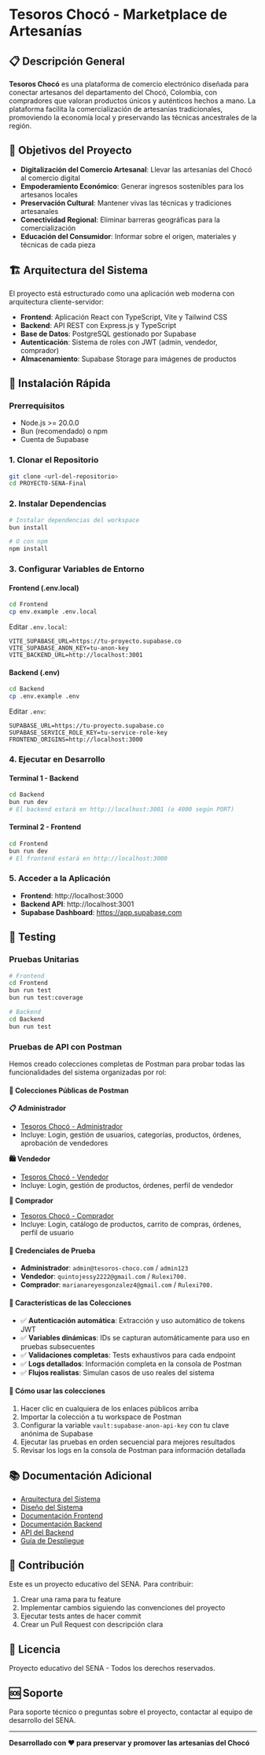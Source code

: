 # Tesoros Chocó - Marketplace de Artesanías

## 📋 Descripción General

**Tesoros Chocó** es una plataforma de comercio electrónico diseñada para conectar artesanos del departamento del Chocó, Colombia, con compradores que valoran productos únicos y auténticos hechos a mano. La plataforma facilita la comercialización de artesanías tradicionales, promoviendo la economía local y preservando las técnicas ancestrales de la región.

## 🎯 Objetivos del Proyecto

- **Digitalización del Comercio Artesanal**: Llevar las artesanías del Chocó al comercio digital
- **Empoderamiento Económico**: Generar ingresos sostenibles para los artesanos locales
- **Preservación Cultural**: Mantener vivas las técnicas y tradiciones artesanales
- **Conectividad Regional**: Eliminar barreras geográficas para la comercialización
- **Educación del Consumidor**: Informar sobre el origen, materiales y técnicas de cada pieza

## 🏗️ Arquitectura del Sistema

El proyecto está estructurado como una aplicación web moderna con arquitectura cliente-servidor:

- **Frontend**: Aplicación React con TypeScript, Vite y Tailwind CSS
- **Backend**: API REST con Express.js y TypeScript
- **Base de Datos**: PostgreSQL gestionado por Supabase
- **Autenticación**: Sistema de roles con JWT (admin, vendedor, comprador)
- **Almacenamiento**: Supabase Storage para imágenes de productos

## 🚀 Instalación Rápida

### Prerrequisitos

- Node.js >= 20.0.0
- Bun (recomendado) o npm
- Cuenta de Supabase

### 1. Clonar el Repositorio

```bash
git clone <url-del-repositorio>
cd PROYECTO-SENA-Final
```

### 2. Instalar Dependencias

```bash
# Instalar dependencias del workspace
bun install

# O con npm
npm install
```

### 3. Configurar Variables de Entorno

#### Frontend (.env.local)
```bash
cd Frontend
cp env.example .env.local
```

Editar `.env.local`:
```env
VITE_SUPABASE_URL=https://tu-proyecto.supabase.co
VITE_SUPABASE_ANON_KEY=tu-anon-key
VITE_BACKEND_URL=http://localhost:3001
```

#### Backend (.env)
```bash
cd Backend
cp .env.example .env
```

Editar `.env`:
```env
SUPABASE_URL=https://tu-proyecto.supabase.co
SUPABASE_SERVICE_ROLE_KEY=tu-service-role-key
FRONTEND_ORIGINS=http://localhost:3000
```

### 4. Ejecutar en Desarrollo

#### Terminal 1 - Backend
```bash
cd Backend
bun run dev
# El backend estará en http://localhost:3001 (o 4000 según PORT)
```

#### Terminal 2 - Frontend
```bash
cd Frontend
bun run dev
# El frontend estará en http://localhost:3000
```

### 5. Acceder a la Aplicación

- **Frontend**: http://localhost:3000
- **Backend API**: http://localhost:3001
- **Supabase Dashboard**: https://app.supabase.com

## 🧪 Testing

### Pruebas Unitarias

```bash
# Frontend
cd Frontend
bun run test
bun run test:coverage

# Backend
cd Backend
bun run test
```

### Pruebas de API con Postman

Hemos creado colecciones completas de Postman para probar todas las funcionalidades del sistema organizadas por rol:

#### 🔗 Colecciones Públicas de Postman

**📋 Administrador**
- [Tesoros Chocó - Administrador](https://www.postman.com/bold-zodiac-382577/workspace/tesoros-choco/collection/13226867-e1af0bd7-a37c-4674-9089-be540313cdf1?action=share&source=copy-link&creator=13226867)
- Incluye: Login, gestión de usuarios, categorías, productos, órdenes, aprobación de vendedores

**🛍️ Vendedor**
- [Tesoros Chocó - Vendedor](https://www.postman.com/bold-zodiac-382577/workspace/tesoros-choco/collection/13226867-b84cdda9-e50f-4590-89ee-4e8febd921a8?action=share&source=copy-link&creator=13226867)
- Incluye: Login, gestión de productos, órdenes, perfil de vendedor

**🛒 Comprador**
- [Tesoros Chocó - Comprador](https://www.postman.com/bold-zodiac-382577/workspace/tesoros-choco/collection/13226867-1355fb2b-b951-4c75-8d65-53222eb089ec?action=share&source=copy-link&creator=13226867)
- Incluye: Login, catálogo de productos, carrito de compras, órdenes, perfil de usuario

#### 🔑 Credenciales de Prueba

- **Administrador**: `admin@tesoros-choco.com` / `admin123`
- **Vendedor**: `quintojessy2222@gmail.com` / `Rulexi700.`
- **Comprador**: `marianareyesgonzalez4@gmail.com` / `Rulexi700.`

#### 📝 Características de las Colecciones

- ✅ **Autenticación automática**: Extracción y uso automático de tokens JWT
- ✅ **Variables dinámicas**: IDs se capturan automáticamente para uso en pruebas subsecuentes
- ✅ **Validaciones completas**: Tests exhaustivos para cada endpoint
- ✅ **Logs detallados**: Información completa en la consola de Postman
- ✅ **Flujos realistas**: Simulan casos de uso reales del sistema

#### 🚀 Cómo usar las colecciones

1. Hacer clic en cualquiera de los enlaces públicos arriba
2. Importar la colección a tu workspace de Postman
3. Configurar la variable `vault:supabase-anon-api-key` con tu clave anónima de Supabase
4. Ejecutar las pruebas en orden secuencial para mejores resultados
5. Revisar los logs en la consola de Postman para información detallada

## 📚 Documentación Adicional

- [Arquitectura del Sistema](Docs/ARQUITECTURA.md)
- [Diseño del Sistema](Docs/DISEÑO_SISTEMA.md)
- [Documentación Frontend](Docs/FRONTEND.md)
- [Documentación Backend](Docs/BACKEND.md)
- [API del Backend](Docs/API.md)
- [Guía de Despliegue](Docs/DEPLOYMENT.md)

## 🤝 Contribución

Este es un proyecto educativo del SENA. Para contribuir:

1. Crear una rama para tu feature
2. Implementar cambios siguiendo las convenciones del proyecto
3. Ejecutar tests antes de hacer commit
4. Crear un Pull Request con descripción clara

## 📄 Licencia

Proyecto educativo del SENA - Todos los derechos reservados.

## 🆘 Soporte

Para soporte técnico o preguntas sobre el proyecto, contactar al equipo de desarrollo del SENA.

---

**Desarrollado con ❤️ para preservar y promover las artesanías del Chocó**
